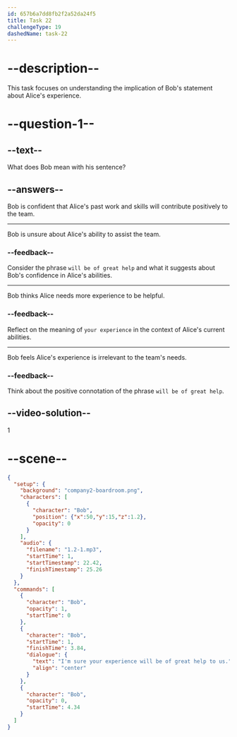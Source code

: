```yaml
---
id: 657b6a7dd8fb2f2a52da24f5
title: Task 22
challengeType: 19
dashedName: task-22
---
```

<!--
AUDIO REFERENCE:

I'm sure your experience will be of great help to us.
-->

# --description--

This task focuses on understanding the implication of Bob's statement about Alice's experience.

# --question-1--

## --text--

What does Bob mean with his sentence?

## --answers--

Bob is confident that Alice's past work and skills will contribute positively to the team.

---

Bob is unsure about Alice's ability to assist the team.

### --feedback--

Consider the phrase `will be of great help` and what it suggests about Bob's confidence in Alice's abilities.

---

Bob thinks Alice needs more experience to be helpful.

### --feedback--

Reflect on the meaning of `your experience` in the context of Alice's current abilities.

---

Bob feels Alice's experience is irrelevant to the team's needs.

### --feedback--

Think about the positive connotation of the phrase `will be of great help`.

## --video-solution--

1

# --scene--

```json
{
  "setup": {
    "background": "company2-boardroom.png",
    "characters": [
      {
        "character": "Bob",
        "position": {"x":50,"y":15,"z":1.2},
        "opacity": 0
      }
    ],
    "audio": {
      "filename": "1.2-1.mp3",
      "startTime": 1,
      "startTimestamp": 22.42,
      "finishTimestamp": 25.26
    }
  },
  "commands": [
    {
      "character": "Bob",
      "opacity": 1,
      "startTime": 0
    },
    {
      "character": "Bob",
      "startTime": 1,
      "finishTime": 3.84,
      "dialogue": {
        "text": "I'm sure your experience will be of great help to us.",
        "align": "center"
      }
    },
    {
      "character": "Bob",
      "opacity": 0,
      "startTime": 4.34
    }
  ]
}
```
